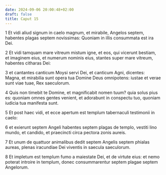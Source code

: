 ```yaml
---
date: 2024-09-06 20:00:48+02:00
draft: false
title: Caput 15
---
```





1 Et vidi aliud signum in caelo magnum, et mirabile, Angelos septem, habentes plagas septem novissimas: Quoniam in illis consummata est ira Dei.

2 Et vidi tamquam mare vitreum mistum igne, et eos, qui vicerunt bestiam, et imaginem eius, et numerum nominis eius, stantes super mare vitreum, habentes citharas Dei:

3 et cantantes canticum Moysi servi Dei, et canticum Agni, dicentes: Magna, et mirabilia sunt opera tua Domine Deus omnipotens: iustae et verae sunt viae tuae, Rex saeculorum.

4 Quis non timebit te Domine, et magnificabit nomen tuum? quia solus pius es: quoniam omnes gentes venient, et adorabunt in conspectu tuo, quoniam iudicia tua manifesta sunt.

5 Et post haec vidi, et ecce apertum est templum tabernaculi testimonii in caelo:

6 et exierunt septem Angeli habentes septem plagas de templo, vestiti lino mundo, et candido, et praecincti circa pectora zonis aureis.

7 Et unum de quattuor animalibus dedit septem Angelis septem phialas aureas, plenas iracundiae Dei viventis in saecula saeculorum.

8 Et impletum est templum fumo a maiestate Dei, et de virtute eius: et nemo poterat introire in templum, donec consummarentur septem plagae septem Angelorum.

